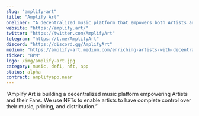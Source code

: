 ```yaml
---
slug: "amplify-art"
title: "Amplify Art"
oneliner: "A decentralized music platform that empowers both Artists and their Fans."
website: "https://amplify.art/"
twitter: "https://twitter.com/AmplifyArt"
telegram: "https://t.me/AmplifyArt"
discord: "https://discord.gg/AmplifyArt"
medium: "https://amplify-art.medium.com/enriching-artists-with-decentralized-music-da7d876ae247"
ticker: "BPM"
logo: /img/amplify-art.jpg
category: music, defi, nft, app
status: alpha
contract: amplifyapp.near
---
```


“Amplify Art is building a decentralized music platform empowering Artists and their Fans. We use NFTs to enable artists to have complete control over their music, pricing, and distribution.”
